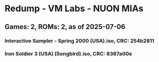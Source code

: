 # Redump - VM Labs - NUON MIAs
## Games: 2, ROMs: 2, as of 2025-07-06

### Interactive Sampler - Spring 2000 (USA).iso, CRC: 254b2811
### Iron Soldier 3 (USA) (Songbird).iso, CRC: 8387a00e
